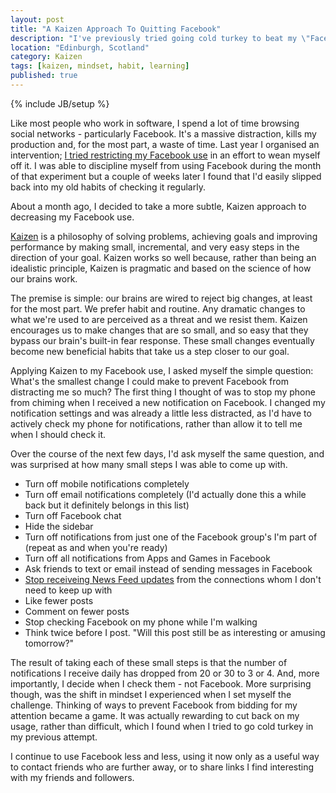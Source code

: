```yaml
---
layout: post
title: "A Kaizen Approach To Quitting Facebook"
description: "I've previously tried going cold turkey to beat my \"Facebook Addiction\", only to fall off the wagon when I get stressed or disrtacted. This time I've tried a softer, Kaizen approach and it seems to be working..."
location: "Edinburgh, Scotland"
category: Kaizen
tags: [kaizen, mindset, habit, learning]
published: true
---
```

{% include JB/setup %}

Like most people who work in software, I spend a lot of time browsing social networks - particularly Facebook. It's a massive distraction, kills my production and, for the most part, a waste of time. Last year I organised an intervention; [I tried restricting my Facebook use](http://gavinmorrice.com/blog/posts/25-curing-my-facebook-addiction "Curing My Facebook Addiction") in an effort to wean myself off it.  I was able to discipline myself from using Facebook during the month of that experiment but a couple of weeks later I found that I'd easily slipped back into my old habits of checking it regularly.

About a month ago, I decided to take a more subtle, Kaizen approach to decreasing my Facebook use.

[Kaizen](http://en.wikipedia.org/wiki/Kaizen) is a philosophy of solving problems, achieving goals and improving performance by making small, incremental, and very easy steps in the direction of your goal. Kaizen works so well because, rather than being an idealistic principle, Kaizen is pragmatic and based on the science of how our brains work.

The premise is simple: our brains are wired to reject big changes, at least for the most part. We prefer habit and routine. Any dramatic changes to what we're used to are perceived as a threat and we resist them. Kaizen encourages us to make changes that are so small, and so easy that they bypass our brain's built-in fear response. These small changes eventually become new beneficial habits that take us a step closer to our goal.

Applying Kaizen to my Facebook use, I asked myself the simple question: What's the smallest change I could make to prevent Facebook from distracting me so much? The first thing I thought of was to stop my phone from chiming when I received a new notification on Facebook. I changed my notification settings and was already a little less distracted, as I'd have to actively check my phone for notifications, rather than allow it to tell me when I should check it. 

Over the course of the next few days, I'd ask myself the same question, and was surprised at how many small steps I was able to come up with.

* Turn off mobile notifications completely
* Turn off email notifications completely (I'd actually done this a while back but it definitely belongs in this list)
* Turn off Facebook chat
* Hide the sidebar
* Turn off notifications from just one of the Facebook group's I'm part of (repeat as and when you're ready)
* Turn off all notifications from Apps and Games in Facebook
* Ask friends to text or email instead of sending messages in Facebook
* [Stop receiveing News Feed updates](http://gavinmorrice.com/blog/posts/29-how-to-remove-someone-from-your-facebook-feed) from the connections whom I don't need to keep up with
* Like fewer posts
* Comment on fewer posts
* Stop checking Facebook on my phone while I'm walking
* Think twice before I post. "Will this post still be as interesting or amusing tomorrow?"


The result of taking each of these small steps is that the number of notifications I receive daily has dropped from 20 or 30 to 3 or 4. And, more importantly, I decide when I check them - not Facebook. More surprising though, was the shift in mindset I experienced when I set myself the challenge. Thinking of ways to prevent Facebook from bidding for my attention became a game. It was actually rewarding to cut back on my usage, rather than difficult, which I found when I tried to go cold turkey in my previous attempt.

I continue to use Facebook less and less, using it now only as a useful way to contact friends who are further away, or to share links I find interesting with my friends and followers.